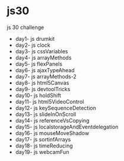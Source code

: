 # js30

js 30 challenge

- day1- js drumkit
- day2- js clock
- day3- js cssVariables
- day4- js arrayMethods
- day5- js flexPanels
- day6- js ajaxTypeAhead
- day7- js arrayMethods-2
- day8- js html5Canvas
- day9- js devtoolTricks
- day10- js holdShift
- day11- js html5VideoControl
- day12- js keySequenceDetection
- day13- js slideInOnScroll
- day14- js referenceVsCopying
- day15- js localstorageAndEventdelegation
- day16- js mouseMoveShadow
- day17- js sortinfArrays
- day18- js timeReducing
- day19- js webcamFun